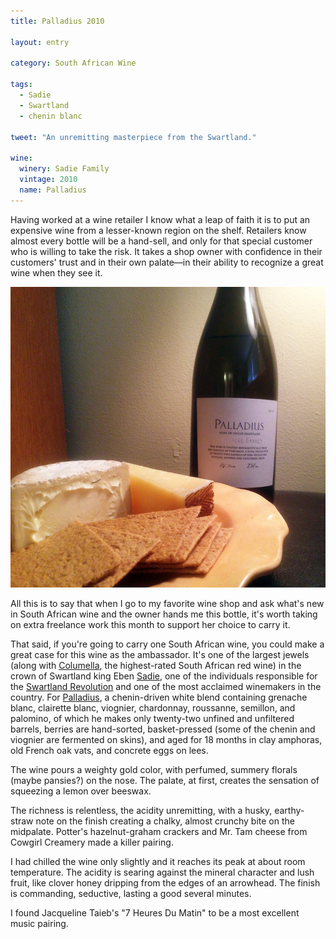```yaml
---
title: Palladius 2010

layout: entry

category: South African Wine

tags:
  - Sadie
  - Swartland
  - chenin blanc

tweet: "An unremitting masterpiece from the Swartland."

wine:
  winery: Sadie Family
  vintage: 2010
  name: Palladius
---
```


Having worked at a wine retailer I know what a leap of faith it is to put an expensive wine from a lesser-known region on the shelf. Retailers know almost every bottle will be a hand-sell, and only for that special customer who is willing to take the risk. It takes a shop owner with confidence in their customers' trust and in their own palate––in their ability to recognize a great wine when they see it. 

![Palladius 2010 with cheese](/photos/palladius10.jpg "Palladius 2010 bottle with cheeses")

All this is to say that when I go to my favorite wine shop and ask what's new in South African wine and the owner hands me this bottle, it's worth taking on extra freelance work this month to support her choice to carry it.

That said, if you're going to carry one South African wine, you could make a great case for this wine as the ambassador. It's one of the largest jewels (along with [Columella](http://www.wineanorak.com/southafrica/ebensadie_columella_tasting.htm), the highest-rated South African red wine) in the crown of Swartland king Eben [Sadie](http://www.thesadiefamily.com/), one of the individuals responsible for the [Swartland Revolution](http://www.theswartlandrevolution.com/p/about-sr.html) and one of the most acclaimed winemakers in the country. For [Palladius](http://www.broadbent.com/download/south-africa/sadie/fact-sheets/Palladius/2010.pdf), a chenin-driven white blend containing grenache blanc, clairette blanc, viognier, chardonnay, roussanne, semillon, and palomino, of which he makes only twenty-two unfined and unfiltered barrels, berries are hand-sorted, basket-pressed (some of the chenin and viognier are fermented on skins), and aged for 18 months in clay amphoras, old French oak vats, and concrete eggs on lees. 

The wine pours a weighty gold color, with perfumed, summery florals (maybe pansies?) on the nose. The palate, at first, creates the sensation of squeezing a lemon over beeswax. 

The richness is relentless, the acidity unremitting, with a husky, earthy-straw note on the finish creating a chalky, almost crunchy bite on the midpalate. Potter's hazelnut-graham crackers and Mr. Tam cheese from Cowgirl Creamery made a killer pairing. 

I had chilled the wine only slightly and it reaches its peak at about room temperature. The acidity is searing against the mineral character and lush fruit, like clover honey dripping from the edges of an arrowhead. The finish is commanding, seductive, lasting a good several minutes. 

I found Jacqueline Taieb's "7 Heures Du Matin" to be a most excellent music pairing. 